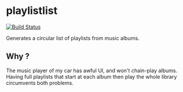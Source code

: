 # playlistlist

[![Build Status](https://travis-ci.org/mgarstecki/playlistlist.svg?branch=master)](https://travis-ci.org/mgarstecki/playlistlist)

Generates a circular list of playlists from music albums.

## Why ?

The music player of my car has awful UI, and won't chain-play albums.
Having full playlists that start at each album then play the whole library circumvents both problems.
